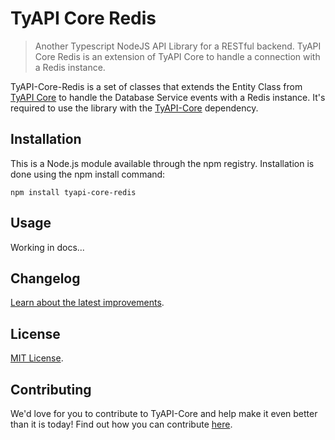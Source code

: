 # TyAPI Core Redis
> Another Typescript NodeJS API Library for a RESTful backend. TyAPI Core Redis is an extension of TyAPI Core to handle a connection with a Redis instance.

TyAPI-Core-Redis is a set of classes that extends the Entity Class from [TyAPI Core][tyapi-core] to handle the Database Service events with a Redis instance.
It's required to use the library with the [TyAPI-Core][tyapi-core] dependency.

## Installation

This is a Node.js module available through the npm registry. Installation is done using the npm install command:

```shell
npm install tyapi-core-redis
```

## Usage

Working in docs...

## Changelog

[Learn about the latest improvements][changelog].

## License

[MIT License][license].

## Contributing

We'd love for you to contribute to TyAPI-Core and help make it even better than it is today! Find out how you can contribute [here][contribute].



<!-- Markdown link & img dfn's -->
[license]: ./LICENSE
[changelog]: ./CHANGELOG.md
[contribute]: ./CONTRIBUTING.md
[tyapi-core]: https://github.com/Kabany/tyapi-core